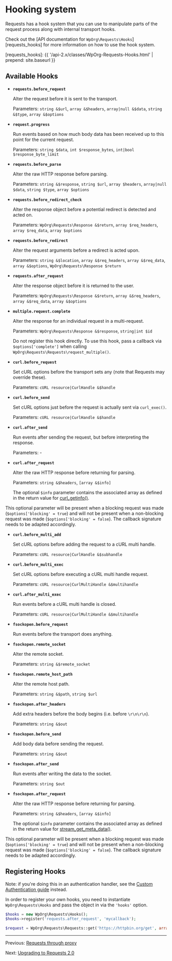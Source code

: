 Hooking system
==============

Requests has a hook system that you can use to manipulate parts of the request
process along with internal transport hooks.

Check out the [API documentation for `WpOrg\Requests\Hooks`][requests_hooks] for more
information on how to use the hook system.

[requests_hooks]: {{ '/api-2.x/classes/WpOrg-Requests-Hooks.html' | prepend: site.baseurl }}

Available Hooks
---------------

* **`requests.before_request`**

    Alter the request before it is sent to the transport.

    Parameters: `string &$url`, `array &$headers`, `array|null &$data`,
    `string &$type`, `array &$options`

* **`request.progress`**

    Run events based on how much body data has been received up to this point for the current request.

    Parameters: `string $data`, `int $response_bytes`, `int|bool $response_byte_limit`

* **`requests.before_parse`**

    Alter the raw HTTP response before parsing.

    Parameters: `string &$response`, `string $url`, `array $headers`,
    `array|null $data`, `string $type`, `array $options`

* **`requests.before_redirect_check`**

    Alter the response object before a potential redirect is detected and acted on.

    Parameters: `WpOrg\Requests\Response &$return`, `array $req_headers`,
    `array $req_data`, `array $options`

* **`requests.before_redirect`**

    Alter the request arguments before a redirect is acted upon.

    Parameters: `string &$location`, `array &$req_headers`, `array &$req_data`,
    `array &$options`, `WpOrg\Requests\Response $return`

* **`requests.after_request`**

    Alter the response object before it is returned to the user.

    Parameters: `WpOrg\Requests\Response &$return`, `array &$req_headers`,
    `array &$req_data`, `array &$options`

* **`multiple.request.complete`**

    Alter the response for an individual request in a multi-request.

    Parameters: `WpOrg\Requests\Response &$response`, `string|int $id`

    Do not register this hook directly.
    To use this hook, pass a callback via `$options['complete']` when calling
    `WpOrg\Requests\Requests\request_multiple()`.

* **`curl.before_request`**

    Set cURL options before the transport sets any (note that Requests may
    override these).

    Parameters: `cURL resource|CurlHandle &$handle`

* **`curl.before_send`**

    Set cURL options just before the request is actually sent via `curl_exec()`.

    Parameters: `cURL resource|CurlHandle &$handle`

* **`curl.after_send`**

    Run events after sending the request, but before interpreting the response.

    Parameters: -

* **`curl.after_request`**

    Alter the raw HTTP response before returning for parsing.

    Parameters: `string &$headers`, `[array &$info]`

    The optional `$info` parameter contains the associated array as defined in
    the return value for [curl_getinfo()](https://www.php.net/curl-getinfo#refsect1-function.curl-getinfo-returnvalues).

This optional parameter will be present when a blocking request was made (`$options['blocking' = true`) and will not be present when a non-blocking request was made (`$options['blocking' = false`). The callback signature needs to be adapted accordingly.

* **`curl.before_multi_add`**

    Set cURL options before adding the request to a cURL multi handle.

    Parameters: `cURL resource|CurlHandle &$subhandle`

* **`curl.before_multi_exec`**

    Set cURL options before executing a cURL multi handle request.

    Parameters: `cURL resource|CurlMultiHandle &$multihandle`

* **`curl.after_multi_exec`**

    Run events before a cURL multi handle is closed.

    Parameters: `cURL resource|CurlMultiHandle &$multihandle`

* **`fsockopen.before_request`**

    Run events before the transport does anything.

* **`fsockopen.remote_socket`**

    Alter the remote socket.

    Parameters: `string &$remote_socket`

* **`fsockopen.remote_host_path`**

    Alter the remote host path.

    Parameters: `string &$path`, `string $url`

* **`fsockopen.after_headers`**

    Add extra headers before the body begins (i.e. before `\r\n\r\n`).

    Parameters: `string &$out`

* **`fsockopen.before_send`**

    Add body data before sending the request.

    Parameters: `string &$out`

* **`fsockopen.after_send`**

    Run events after writing the data to the socket.

    Parameters: `string $out`

* **`fsockopen.after_request`**

    Alter the raw HTTP response before returning for parsing.

    Parameters: `string &$headers`, `[array &$info]`

    The optional `$info` parameter contains the associated array as defined
    in the return value for [stream_get_meta_data()](https://www.php.net/stream-get-meta-data#refsect1-function.stream-get-meta-data-returnvalues).

This optional parameter will be present when a blocking request was made (`$options['blocking' = true`) and will not be present when a non-blocking request was made (`$options['blocking' = false`). The callback signature needs to be adapted accordingly.


Registering Hooks
-----------------
Note: if you're doing this in an authentication handler, see the [Custom
Authentication guide][authentication-custom] instead.

[authentication-custom]: authentication-custom.md

In order to register your own hooks, you need to instantiate `WpOrg\Requests\Hooks`
and pass the object in via the `'hooks'` option.

```php
$hooks = new WpOrg\Requests\Hooks();
$hooks->register('requests.after_request', 'mycallback');

$request = WpOrg\Requests\Requests::get('https://httpbin.org/get', array(), array('hooks' => $hooks));
```

***

Previous: [Requests through proxy](proxy.md)

Next: [Upgrading to Requests 2.0](upgrading.md)
